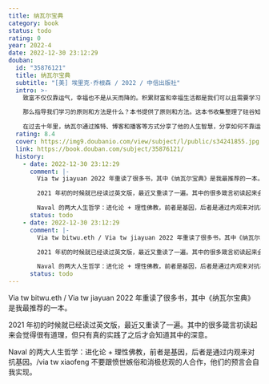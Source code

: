 ```yaml
---
title: 纳瓦尔宝典
category: book
status: todo
rating: 0
year: 2022-4
date: 2022-12-30 23:12:29
douban:
  id: "35876121"
  title: 纳瓦尔宝典
  subtitle: "[美] 埃里克·乔根森 / 2022 / 中信出版社"
  intro: >-
    致富不仅仅靠运气，幸福也不是从天而降的。积累财富和幸福生活都是我们可以且需要学习的技能。

    那么指导我们学习的原则和方法是什么？本书提供了原则和方法。这本书收集整理了硅谷知名天使投资人纳瓦尔的智慧箴言录，尤其是关于财富积累和幸福人生的原则与方法。

    在过去十年里，纳瓦尔通过推特、博客和播客等方式分享了他的人生智慧，分享如何不靠运气取得成功、如何利用专长和杠杆获得财富以及他的幸福哲学等内容，他的分享在网络上掀起了讨论热潮，受到大量网友的热爱和追捧。纳瓦尔不仅告诉了我们怎样致富，还告诉了我们怎样看待人生，怎样获得幸福。他对财富、人生的思考将帮助你走上自己独特的人生道路，过上更富有、更幸福的生活。
  rating: 8.4
  cover: https://img9.doubanio.com/view/subject/l/public/s34241855.jpg
  link: https://book.douban.com/subject/35876121/
  history:
    - date: 2022-12-30 23:12:29
      comment: |-
        Via tw jiayuan 2022 年重读了很多书，其中《纳瓦尔宝典》是我最推荐的一本。

        2021 年初的时候就已经读过英文版，最近又重读了一遍。其中的很多箴言初读起来会觉得很有道理，但只有真的实践了之后才会知道其中的深意。

        Naval 的两大人生哲学：进化论 + 理性佛教，前者是基因，后者是通过内观来对抗基因。
      status: todo
    - date: 2022-12-30 23:12:29
      comment: |-
        Via tw bitwu.eth / Via tw jiayuan 2022 年重读了很多书，其中《纳瓦尔宝典》是我最推荐的一本。

        2021 年初的时候就已经读过英文版，最近又重读了一遍。其中的很多箴言初读起来会觉得很有道理，但只有真的实践了之后才会知道其中的深意。

        Naval 的两大人生哲学：进化论 + 理性佛教，前者是基因，后者是通过内观来对抗基因。
      status: todo
---
```


Via tw bitwu.eth / Via tw jiayuan 2022 年重读了很多书，其中《纳瓦尔宝典》是我最推荐的一本。

2021 年初的时候就已经读过英文版，最近又重读了一遍。其中的很多箴言初读起来会觉得很有道理，但只有真的实践了之后才会知道其中的深意。

Naval 的两大人生哲学：进化论 + 理性佛教，前者是基因，后者是通过内观来对抗基因。/via tw xiaofeng 不要跟愤世嫉俗和消极悲观的人合作，他们的预言会自我实现。
